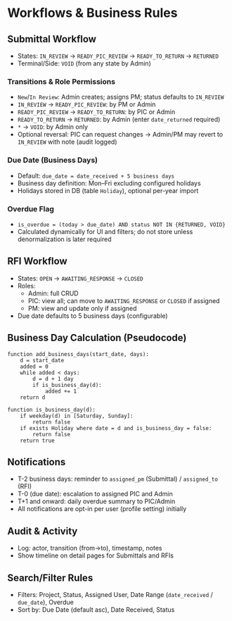 # Workflows & Business Rules

## Submittal Workflow
- States: `IN_REVIEW` → `READY_PIC_REVIEW` → `READY_TO_RETURN` → `RETURNED`
- Terminal/Side: `VOID` (from any state by Admin)

### Transitions & Role Permissions
- `New`/`In Review`: Admin creates; assigns PM; status defaults to `IN_REVIEW`
- `IN_REVIEW` → `READY_PIC_REVIEW`: by PM or Admin
- `READY_PIC_REVIEW` → `READY_TO_RETURN`: by PIC or Admin
- `READY_TO_RETURN` → `RETURNED`: by Admin (enter `date_returned` required)
- `*` → `VOID`: by Admin only
- Optional reversal: PIC can request changes → Admin/PM may revert to `IN_REVIEW` with note (audit logged)

### Due Date (Business Days)
- Default: `due_date = date_received + 5 business days`
- Business day definition: Mon–Fri excluding configured holidays
- Holidays stored in DB (table `Holiday`), optional per-year import

### Overdue Flag
- `is_overdue = (today > due_date) AND status NOT IN {RETURNED, VOID}`
- Calculated dynamically for UI and filters; do not store unless denormalization is later required

## RFI Workflow
- States: `OPEN` → `AWAITING_RESPONSE` → `CLOSED`
- Roles:
  - Admin: full CRUD
  - PIC: view all; can move to `AWAITING_RESPONSE` or `CLOSED` if assigned
  - PM: view and update only if assigned
- Due date defaults to 5 business days (configurable)

## Business Day Calculation (Pseudocode)
```
function add_business_days(start_date, days):
    d = start_date
    added = 0
    while added < days:
        d = d + 1 day
        if is_business_day(d):
            added += 1
    return d

function is_business_day(d):
    if weekday(d) in [Saturday, Sunday]:
        return false
    if exists Holiday where date = d and is_business_day = false:
        return false
    return true
```

## Notifications
- T-2 business days: reminder to `assigned_pm` (Submittal) / `assigned_to` (RFI)
- T-0 (due date): escalation to assigned PIC and Admin
- T+1 and onward: daily overdue summary to PIC/Admin
- All notifications are opt-in per user (profile setting) initially

## Audit & Activity
- Log: actor, transition (from→to), timestamp, notes
- Show timeline on detail pages for Submittals and RFIs

## Search/Filter Rules
- Filters: Project, Status, Assigned User, Date Range (`date_received` / `due_date`), Overdue
- Sort by: Due Date (default asc), Date Received, Status

